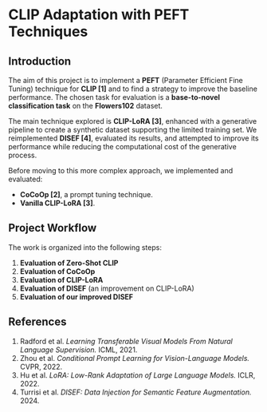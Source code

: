 # **CLIP Adaptation with PEFT Techniques**

## **Introduction**

The aim of this project is to implement a **PEFT** (Parameter Efficient Fine Tuning) technique for **CLIP \[1]** and to find a strategy to improve the baseline performance.
The chosen task for evaluation is a **base-to-novel classification task** on the **Flowers102** dataset.

The main technique explored is **CLIP-LoRA \[3]**, enhanced with a generative pipeline to create a synthetic dataset supporting the limited training set.
We reimplemented **DISEF \[4]**, evaluated its results, and attempted to improve its performance while reducing the computational cost of the generative process.

Before moving to this more complex approach, we implemented and evaluated:

* **CoCoOp \[2]**, a prompt tuning technique.
* **Vanilla CLIP-LoRA \[3]**.



## **Project Workflow**

The work is organized into the following steps:

1. **Evaluation of Zero-Shot CLIP**
2. **Evaluation of CoCoOp**
3. **Evaluation of CLIP-LoRA**
4. **Evaluation of DISEF** (an improvement on CLIP-LoRA)
5. **Evaluation of our improved DISEF**



## **References**

1. Radford et al. *Learning Transferable Visual Models From Natural Language Supervision.* ICML, 2021.
2. Zhou et al. *Conditional Prompt Learning for Vision-Language Models.* CVPR, 2022.
3. Hu et al. *LoRA: Low-Rank Adaptation of Large Language Models.* ICLR, 2022.
4. Turrisi et al. *DISEF: Data Injection for Semantic Feature Augmentation.* 2024.
